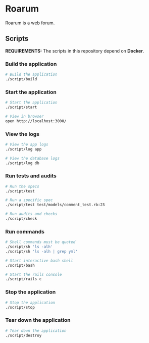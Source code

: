 # Roarum

Roarum is a web forum.


## Scripts

**REQUIREMENTS:** The scripts in this repository depend on **Docker**.

### Build the application

```sh
# Build the application
./script/build
```

### Start the application

```sh
# Start the application
./script/start

# View in browser
open http://localhost:3000/
```

### View the logs

```sh
# View the app logs
./script/log app

# View the database logs
./script/log db
```

### Run tests and audits

```sh
# Run the specs
./script/test

# Run a specific spec
./script/test test/models/comment_test.rb:23

# Run audits and checks
./script/check
```

### Run commands

```sh
# Shell commands must be quoted
./script/sh 'ls -alh'
./script/sh 'ls -alh | grep yml'

# Start interactive bash shell
./script/bash

# Start the rails console
./script/rails c
```

### Stop the application

```sh
# Stop the application
./script/stop
```

### Tear down the application

```sh
# Tear down the application
./script/destroy
```
